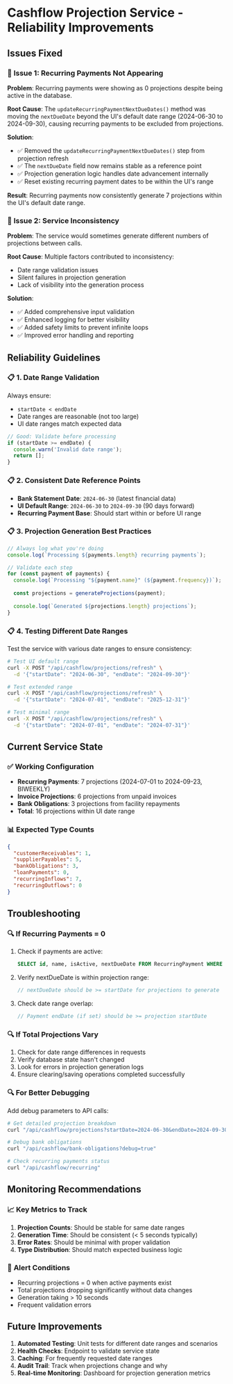 # Cashflow Projection Service - Reliability Improvements

## Issues Fixed

### 🐛 **Issue 1: Recurring Payments Not Appearing**

**Problem**: Recurring payments were showing as 0 projections despite being active in the database.

**Root Cause**: The `updateRecurringPaymentNextDueDates()` method was moving the `nextDueDate` beyond the UI's default date range (2024-06-30 to 2024-09-30), causing recurring payments to be excluded from projections.

**Solution**:
- ✅ Removed the `updateRecurringPaymentNextDueDates()` step from projection refresh
- ✅ The `nextDueDate` field now remains stable as a reference point
- ✅ Projection generation logic handles date advancement internally
- ✅ Reset existing recurring payment dates to be within the UI's range

**Result**: Recurring payments now consistently generate 7 projections within the UI's default date range.

### 🐛 **Issue 2: Service Inconsistency**

**Problem**: The service would sometimes generate different numbers of projections between calls.

**Root Cause**: Multiple factors contributed to inconsistency:
- Date range validation issues
- Silent failures in projection generation
- Lack of visibility into the generation process

**Solution**:
- ✅ Added comprehensive input validation
- ✅ Enhanced logging for better visibility
- ✅ Added safety limits to prevent infinite loops
- ✅ Improved error handling and reporting

## Reliability Guidelines

### 📋 **1. Date Range Validation**

Always ensure:
- `startDate < endDate`
- Date ranges are reasonable (not too large)
- UI date ranges match expected data

```typescript
// Good: Validate before processing
if (startDate >= endDate) {
  console.warn('Invalid date range');
  return [];
}
```

### 📋 **2. Consistent Date Reference Points**

- **Bank Statement Date**: `2024-06-30` (latest financial data)
- **UI Default Range**: `2024-06-30` to `2024-09-30` (90 days forward)
- **Recurring Payment Base**: Should start within or before UI range

### 📋 **3. Projection Generation Best Practices**

```typescript
// Always log what you're doing
console.log(`Processing ${payments.length} recurring payments`);

// Validate each step
for (const payment of payments) {
  console.log(`Processing "${payment.name}" (${payment.frequency})`);
  
  const projections = generateProjections(payment);
  
  console.log(`Generated ${projections.length} projections`);
}
```

### 📋 **4. Testing Different Date Ranges**

Test the service with various date ranges to ensure consistency:

```bash
# Test UI default range
curl -X POST "/api/cashflow/projections/refresh" \
  -d '{"startDate": "2024-06-30", "endDate": "2024-09-30"}'

# Test extended range
curl -X POST "/api/cashflow/projections/refresh" \
  -d '{"startDate": "2024-07-01", "endDate": "2025-12-31"}'

# Test minimal range
curl -X POST "/api/cashflow/projections/refresh" \
  -d '{"startDate": "2024-07-01", "endDate": "2024-07-31"}'
```

## Current Service State

### ✅ **Working Configuration**

- **Recurring Payments**: 7 projections (2024-07-01 to 2024-09-23, BIWEEKLY)
- **Invoice Projections**: 6 projections from unpaid invoices
- **Bank Obligations**: 3 projections from facility repayments
- **Total**: 16 projections within UI date range

### 📊 **Expected Type Counts**

```json
{
  "customerReceivables": 1,
  "supplierPayables": 5,
  "bankObligations": 3,
  "loanPayments": 0,
  "recurringInflows": 7,
  "recurringOutflows": 0
}
```

## Troubleshooting

### 🔍 **If Recurring Payments = 0**

1. Check if payments are active:
   ```sql
   SELECT id, name, isActive, nextDueDate FROM RecurringPayment WHERE isActive = true;
   ```

2. Verify nextDueDate is within projection range:
   ```javascript
   // nextDueDate should be >= startDate for projections to generate
   ```

3. Check date range overlap:
   ```javascript
   // Payment endDate (if set) should be >= projection startDate
   ```

### 🔍 **If Total Projections Vary**

1. Check for date range differences in requests
2. Verify database state hasn't changed
3. Look for errors in projection generation logs
4. Ensure clearing/saving operations completed successfully

### 🔍 **For Better Debugging**

Add debug parameters to API calls:
```bash
# Get detailed projection breakdown
curl "/api/cashflow/projections?startDate=2024-06-30&endDate=2024-09-30&useCentralized=true"

# Debug bank obligations
curl "/api/cashflow/bank-obligations?debug=true"

# Check recurring payments status
curl "/api/cashflow/recurring"
```

## Monitoring Recommendations

### 📈 **Key Metrics to Track**

1. **Projection Counts**: Should be stable for same date ranges
2. **Generation Time**: Should be consistent (< 5 seconds typically)
3. **Error Rates**: Should be minimal with proper validation
4. **Type Distribution**: Should match expected business logic

### 🚨 **Alert Conditions**

- Recurring projections = 0 when active payments exist
- Total projections dropping significantly without data changes
- Generation taking > 10 seconds
- Frequent validation errors

## Future Improvements

1. **Automated Testing**: Unit tests for different date ranges and scenarios
2. **Health Checks**: Endpoint to validate service state
3. **Caching**: For frequently requested date ranges
4. **Audit Trail**: Track when projections change and why
5. **Real-time Monitoring**: Dashboard for projection generation metrics 